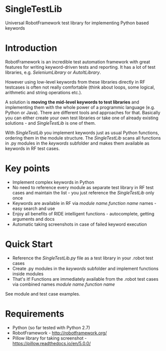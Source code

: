 # SingleTestLib
Universal RobotFramework test library for implementing Python based keywords

# Introduction
RobotFramework is an incredible test automation framework with great features for writing keyword-driven tests and reporting.
It has a lot of test libraries, e.g. _SeleniumLibrary_ or _AutoItLibrary_.

However using low-level keywords from these libraries directly in RF testcases is often not really comfortable (think about loops, some logical, arithmetic and string operations etc.).

A solution is **moving the mid-level keywords to test libraries** and implementing them with the whole power of a programmic language (e.g. Python or Java).
There are different tools and approaches for that. Basically you can either create your own test libraries or take one of already existing solutions - and _SingleTestLib_ is one of them.

With _SingleTestLib_ you implement keywords just as usual Python functions, ordering them in the module structure.
The _SingleTestLib_ scans all functions in .py modules in the _keywords_ subfolder and makes them available as keywords in RF test cases.

# Key points
- Implement complex keywords in Python
- No need to reference every module as separate test library in RF test cases and maintain the list - you just reference the _SingleTestLib_ only once
- Keywords are available in RF via _module name_._function name_ names - easy search and use
- Enjoy all benefits of RIDE intelligent functions - autocomplete, getting arguments and docs
- Automatic taking screenshots in case of failed keyword execution

# Quick Start 
- Reference the _SingleTestLib.py_ file as a test library in your .robot test cases
- Create .py modules in the _keywords_ subfolder and implement functions inside modules
- That's it! Functions are immediately available from the .robot test cases via combined names _module name_._function name_

See module and test case examples.

# Requirements
- Python (so far tested with Python 2.7)
- RobotFramework - http://robotframework.org/
- Pillow library for taking screenshot - https://pillow.readthedocs.io/en/5.0.0/
